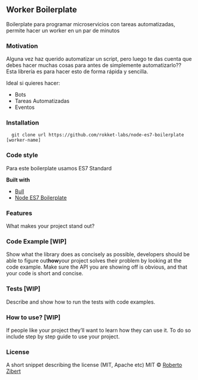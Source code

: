 ## Worker Boilerplate

Boilerplate para programar microservicios con tareas automatizadas, permite hacer un worker en un par de minutos

### Motivation

Alguna vez haz querido automatizar un script, pero luego te das cuenta que debes hacer muchas cosas para antes de simplemente automatizarlo?? Esta librería es para hacer esto de forma rápida y sencilla.

Ideal si quieres hacer:

- Bots
- Tareas Automatizadas
- Eventos

### Installation

```
  git clone url https://github.com/rokket-labs/node-es7-boilerplate [worker-name]
```

### Code style

Para este boilerplate usamos ES7 Standard

**Built with**

- [Bull](https://github.com/OptimalBits/bull)
- [Node ES7 Boilerplate](https://github.com/rokket-labs/node-es7-boilerplate)

### Features

What makes your project stand out?

### Code Example [WIP]

Show what the library does as concisely as possible, developers should be able to figure out**how**your project solves their problem by looking at the code example. Make sure the API you are showing off is obvious, and that your code is short and concise.

### Tests [WIP]

Describe and show how to run the tests with code examples.

### How to use? [WIP]

If people like your project they’ll want to learn how they can use it. To do so include step by step guide to use your project.

### License

A short snippet describing the license (MIT, Apache etc)
MIT © [Roberto Zibert](https://medium.com/media/b9bbc4fe57d0fcb03deb64a4d0f537af?postId=7ac01da88ab3)
